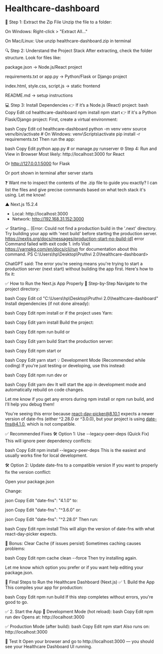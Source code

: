 # Healthcare-dashboard
🧩 Step 1: Extract the Zip File
Unzip the file to a folder:

On Windows: Right-click > "Extract All..."

On Mac/Linux: Use unzip healthcare-dashboard.zip in terminal

🔍 Step 2: Understand the Project Stack
After extracting, check the folder structure. Look for files like:

package.json → Node.js/React project

requirements.txt or app.py → Python/Flask or Django project

index.html, style.css, script.js → static frontend

README.md → setup instructions

💻 Step 3: Install Dependencies
👉 If it’s a Node.js (React) project:
bash
Copy
Edit
cd healthcare-dashboard
npm install
npm start
👉 If it's a Python Flask/Django project:
First, create a virtual environment:

bash
Copy
Edit
cd healthcare-dashboard
python -m venv venv
source venv/bin/activate  # On Windows: venv\Scripts\activate
pip install -r requirements.txt
Then run the app:

bash
Copy
Edit
python app.py  # or manage.py runserver
🌐 Step 4: Run and View in Browser
Most likely: http://localhost:3000 for React

Or http://127.0.0.1:5000 for Flask

Or port shown in terminal after server starts

❓ Want me to inspect the contents of the .zip file to guide you exactly?
I can list the files and give precise commands based on what tech stack it's using. Let me know!


  ▲ Next.js 15.2.4
   - Local:        http://localhost:3000
   - Network:      http://192.168.31.152:3000

 ✓ Starting...
[Error: Could not find a production build in the '.next' directory. Try building your app with 'next build' before starting the production server. https://nextjs.org/docs/messages/production-start-no-build-id]
error Command failed with exit code 1.
info Visit https://yarnpkg.com/en/docs/cli/run for documentation about this command.
PS C:\Users\hp\Desktop\Pruthvi 2.0\healthcare-dashboard> 


ChatGPT said:
The error you're seeing means you're trying to start a production server (next start) without building the app first. Here's how to fix it:

✅ How to Run the Next.js App Properly
🔧 Step-by-Step
Navigate to the project directory:

bash
Copy
Edit
cd "C:\Users\hp\Desktop\Pruthvi 2.0\healthcare-dashboard"
Install dependencies (if not done already):

bash
Copy
Edit
npm install
or if the project uses Yarn:

bash
Copy
Edit
yarn install
Build the project:

bash
Copy
Edit
npm run build
or

bash
Copy
Edit
yarn build
Start the production server:

bash
Copy
Edit
npm start
or

bash
Copy
Edit
yarn start
💡 Development Mode (Recommended while coding)
If you're just testing or developing, use this instead:

bash
Copy
Edit
npm run dev
or

bash
Copy
Edit
yarn dev
It will start the app in development mode and automatically rebuild on code changes.

Let me know if you get any errors during npm install or npm run build, and I’ll help you debug them!

You're seeing this error because react-day-picker@8.10.1 expects a newer version of date-fns (either ^2.28.0 or ^3.0.0), but your project is using date-fns@4.1.0, which is not compatible.

✅ Recommended Fixes
🛠️ Option 1: Use --legacy-peer-deps (Quick Fix)
This will ignore peer dependency conflicts:

bash
Copy
Edit
npm install --legacy-peer-deps
This is the easiest and usually works fine for local development.

🛠️ Option 2: Update date-fns to a compatible version
If you want to properly fix the version conflict:

Open your package.json

Change:

json
Copy
Edit
"date-fns": "4.1.0"
to:

json
Copy
Edit
"date-fns": "^3.6.0"
or:

json
Copy
Edit
"date-fns": "^2.28.0"
Then run:

bash
Copy
Edit
npm install
This will align the version of date-fns with what react-day-picker expects.

🧼 Bonus: Clear Cache (if issues persist)
Sometimes caching causes problems:

bash
Copy
Edit
npm cache clean --force
Then try installing again.

Let me know which option you prefer or if you want help editing your package.json.

🚀 Final Steps to Run the Healthcare Dashboard (Next.js)
✅ 1. Build the App
This compiles your app for production:

bash
Copy
Edit
npm run build
If this step completes without errors, you're good to go.

✅ 2. Start the App
🔁 Development Mode (hot reload):
bash
Copy
Edit
npm run dev
Opens at: http://localhost:3000

✅ Production Mode (after build):
bash
Copy
Edit
npm start
Also runs on: http://localhost:3000

🧪 Test It
Open your browser and go to http://localhost:3000 — you should see your Healthcare Dashboard UI running.
